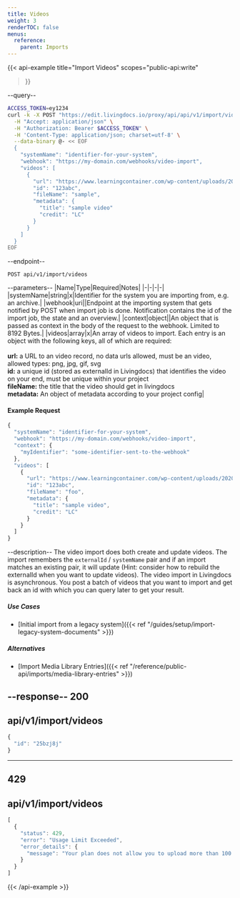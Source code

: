 ```yaml
---
title: Videos
weight: 3
renderTOC: false
menus:
  reference:
    parent: Imports
---
```


{{< api-example
  title="Import Videos"
  scopes="public-api:write"
>}}

--query--

```bash
ACCESS_TOKEN=ey1234
curl -k -X POST "https://edit.livingdocs.io/proxy/api/api/v1/import/videos" \
  -H "Accept: application/json" \
  -H "Authorization: Bearer $ACCESS_TOKEN" \
  -H 'Content-Type: application/json; charset=utf-8' \
  --data-binary @- << EOF
  {
    "systemName": "identifier-for-your-system",
    "webhook": "https://my-domain.com/webhooks/video-import",
    "videos": [
      {
        "url": "https://www.learningcontainer.com/wp-content/uploads/2020/05/sample-mp4-file.mp4",
        "id": "123abc",
        "fileName": "sample",
        "metadata": {
          "title": "sample video"
          "credit": "LC"
        }
      }
    ]
  }
EOF
```

--endpoint--
```
POST api/v1/import/videos
```

--parameters--
|Name|Type|Required|Notes|
|-|-|-|-|
|systemName|string|x|Identifier for the system you are importing from, e.g. an archive.|
|webhook|uri||Endpoint at the importing system that gets notified by POST when import job is done. Notification contains the id of the import job, the state and an overview.|
|context|object||An object that is passed as context in the body of the request to the webhook. Limited to 8192 Bytes.|
|videos|array|x|An array of videos to import. Each entry is an object with the following keys, all of which are required:<br><br>**url:** a URL to an video record, no data urls allowed, must be an video, allowed types: png, jpg, gif, svg<br>**id:** a unique id (stored as externalId in Livingdocs) that identifies the video on your end, must be unique within your project<br>**fileName:** the title that the video should get in livingdocs<br>**metadata:** An object of metadata according to your project config|

#### Example Request
```js
{
  "systemName": "identifier-for-your-system",
  "webhook": "https://my-domain.com/webhooks/video-import",
  "context": {
    "myIdentifier": "some-identifier-sent-to-the-webhook"
  },
  "videos": [
    {
      "url": "https://www.learningcontainer.com/wp-content/uploads/2020/05/sample-mp4-file.mp4",
      "id": "123abc",
      "fileName": "foo",
      "metadata": {
        "title": "sample video",
        "credit": "LC"
      }
    }
  ]
}
```

--description--
The video import does both create and update videos. The import remembers the `externalId` / `systemName` pair and if an import matches an existing pair, it will update (Hint: consider how to rebuild the externalId when you want to update videos). The video import in Livingdocs is asynchronous. You post a batch of videos that you want to import and get back an id with which you can query later to get your result.

##### Use Cases

- [Initial import from a legacy system]({{< ref "/guides/setup/import-legacy-system-documents" >}})

##### Alternatives

- [Import Media Library Entries]({{< ref "/reference/public-api/imports/media-library-entries" >}})

--response--
200
---
api/v1/import/videos
---
```js
{
  "id": "25bzj8j"
}
```
-----
429
---
api/v1/import/videos
---
```js
[
  {
    "status": 429,
    "error": "Usage Limit Exceeded",
    "error_details": {
      "message": "Your plan does not allow you to upload more than 100 per day.\n      You already uploaded 99 in the last 24 hours and are trying to upload 10 more.\n      Please try again later."
    }
  }
]
```

{{< /api-example >}}
